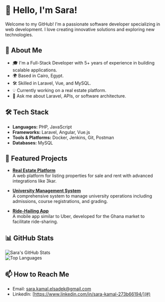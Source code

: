 # 👋 Hello, I'm Sara!  

Welcome to my GitHub! I'm a passionate software developer specializing in web development. I love creating innovative solutions and exploring new technologies.

## 🚀 About Me
- 🎓 I'm a Full-Stack Developer with 5+ years of experience in building scalable applications.  
- 🌍 Based in Cairo, Egypt.  
- 🛠️ Skilled in Laravel, Vue, and MySQL.  
- 💡 Currently working on a real estate platform.  
- 💬 Ask me about Laravel, APIs, or software architecture.  

## 🛠️ Tech Stack
- **Languages:** PHP, JavaScript  
- **Frameworks:** Laravel, Angular, Vue.js  
- **Tools & Platforms:** Docker, Jenkins, Git, Postman  
- **Databases:** MySQL  

## 🌟 Featured Projects
- [**Real Estate Platform**](#)  
  A web platform for listing properties for sale and rent with advanced integrations like 3kar.

- [**University Management System**](#)  
  A comprehensive system to manage university operations including admissions, course registrations, and grading.

- [**Ride-Hailing App**](#)  
  A mobile app similar to Uber, developed for the Ghana market to facilitate ride-sharing.  

## 📊 GitHub Stats
![Sara's GitHub Stats](https://github-readme-stats.vercel.app/api?username=AhmedUsername&show_icons=true&theme=radical)  
![Top Languages](https://github-readme-stats.vercel.app/api/top-langs/?username=AhmedUsername&layout=compact&theme=radical)  

## 📫 How to Reach Me
- Email: sara.kamal.elsadek@gmail.com  
- LinkedIn: [https://www.linkedin.com/in/sara-kamal-273b66194/](#)  
